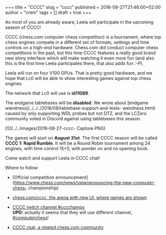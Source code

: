 +++
title = "CCCC"
slug = "cccc"
published = 2018-08-27T21:46:00+02:00
author = "crem"
tags = []
draft = true
+++

As most of you are already aware, Leela will participate in the upcoming
season of CCCC!

CCCC (chess.com computer chess competition) is a tournament, where top chess
engines compete in a different set of formats, settings and time controls on a
high-end hardware. Chess.com did conduct computer chess competitions in the
past, but this time CCCC features a really good brand new shiny interface
which will make watching it even more fun (and also this is the first time
Leela participates there, that also adds fun :-P).

Leela will run on four V100 GPUs. That is pretty good hardware, and we hope
that Lc0 will be able to show interesting games against top chess engines.

The network that Lc0 will use is **id11089**.

The endgame tablebases will be **disabled**. We wrote about [endgame
wierdness](../../../2018/08/tablebase-support-and-leela-
weirdness.html) caused by only supporting WDL probes but not DTZ, and the
LCZero community voted in Discord against using tablebases this season.

[![](../../images/2018-08-27-cccc-
Capture.PNG)

The games will start on **August 31st**. The first CCCC season will be called
**CCCC 1: Rapid Rumble**. It will be a Round Robin tournament among 24
engines, with time control 15+5, with ponder on and no opening book.

Come watch and support Leela in CCCC chat!

Where to follow:

  * [Official competition 
announcement](https://www.chess.com/news/view/announcing-the-new-computer-chess-
championship)
  * [chess.com/cccc, the arena with new UI, where games are 
shown](https://www.chess.com/computer-chess-championship)
  * [CCCC twitch channel #cccchamps](https://www.twitch.tv/cccchamps)  
 **UPD:** actually it seems that they will use different channel,
[#computerchess](https://www.twitch.tv/computerchess)!

  * [CCCC club, a related chess.com 
community](https://www.chess.com/club/cccc-club)

